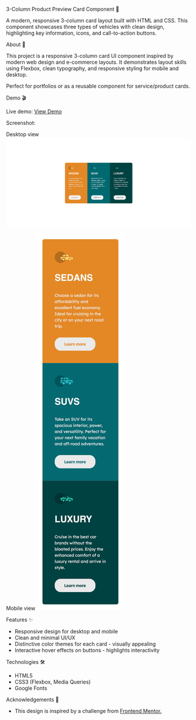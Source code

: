 3-Column Product Preview Card Component 🌸

A modern, responsive 3-column card layout built with HTML and CSS. This component showcases three types of vehicles with clean design, highlighting key information, icons, and call-to-action buttons.

About 📝

This project is a responsive 3-column card UI component inspired by modern web design and e-commerce layouts. It demonstrates layout skills using Flexbox, clean typography, and responsive styling for mobile and desktop.

Perfect for portfolios or as a reusable component for service/product cards.

Demo 🎬

Live demo: 
[View Demo](https://anile7.github.io/3-column-preview-card/)

Screenshot: 

Desktop view
![Desktop Screenshot](images/screenshot.png)

Mobile view
![Mobile Screenshot](images/mobile-screenshot.jpg)

Features ✨
- Responsive design for desktop and mobile
- Clean and minimal UI/UX
- Distinctive color themes for each card - visually appealing
- Interactive hover effects on buttons - highlights interactivity

Technologies 🛠️
- HTML5
- CSS3 (Flexbox, Media Queries)
- Google Fonts

Acknowledgements 🙏
- This design is inspired by a challenge from [Frontend Mentor.](https://www.frontendmentor.io/)
